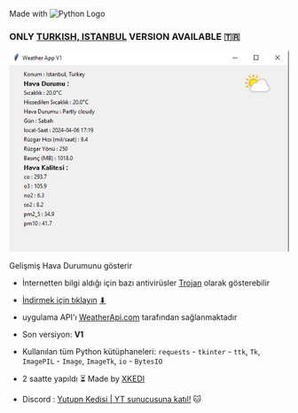 Made with ![Python Logo](https://www.python.org/static/img/python-logo.png)

<h3>ONLY <u>TURKISH, ISTANBUL</u> VERSION AVAILABLE 🇹🇷</h3>

![alt text](for_md/image.png)

Gelişmiş Hava Durumunu gösterir 
- İnternetten bilgi aldığı için bazı antivirüsler [Trojan](https://www.google.com/search?q=Trojan+virüs+Nedir) olarak gösterebilir
- [İndirmek için tıklayın](https://github.com/XCATyt/Weather-ss/raw/main/Weatherss.exe) <u>⬇</u>
- uygulama API'ı [WeatherApi.com](www.weatherapi.com) tarafından sağlanmaktadır
- Son versiyon: **V1**
- Kullanılan tüm Python kütüphaneleri: `requests` - `tkinter` - `ttk`, `Tk`, `ImagePIL` - `Image`, `ImageTk`, `io` - `BytesIO`

- 2 saatte yapıldı ⏳
Made by [XKEDI](https://www.youtube.com/@YDkedi)
- Discord : [Yutupn Kedisi | YT sunucusuna katıl!](https://discord.gg/jrQQAvtWUC) 🐱
